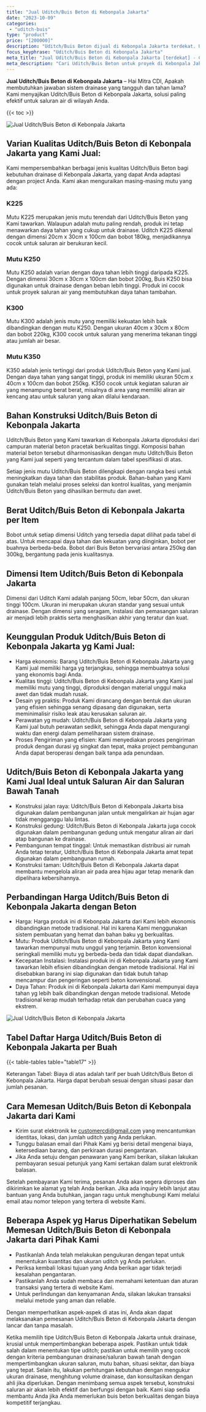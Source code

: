 ```yaml
---
title: "Jual Uditch/Buis Beton di Kebonpala Jakarta"
date: "2023-10-09"
categories:
 - "uditch-buis"
type: "product"
price: "[200000]"
description: "Uditch/Buis Beton dijual di Kebonpala Jakarta terdekat. Uditch/Buis Beton ini umumnya digunakan dalam project konstruksi sebagai drainase yang handal dan optimal. Hubungi kami untuk mendapatkan informasi lebih lanjut."
focus_keyphrase: "Uditch/Buis Beton di Kebonpala Jakarta"
meta_title: "Jual Uditch/Buis Beton di Kebonpala Jakarta [terdekat] - CDI"
meta_description: "Cari Uditch/Buis Beton untuk proyek di Kebonpala Jakarta? Kami memiliki Uditch/Buis Beton yang berkualitas untuk konstruksi drainase. Dapatkan penawaran terbaik sekarang."
---
```


**Jual Uditch/Buis Beton di Kebonpala Jakarta** – Hai Mitra CDI, Apakah membutuhkan jawaban sistem drainase yang tangguh dan tahan lama? Kami menyajikan Uditch/Buis Beton di Kebonpala Jakarta, solusi paling efektif untuk saluran air di wilayah Anda.

{{< toc >}}

![Jual Uditch/Buis Beton di Kebonpala Jakarta](/images/uditch-buis/uditch-beton-13.jpg)

## Varian Kualitas Uditch/Buis Beton di Kebonpala Jakarta yang Kami Jual:

Kami mempersembahkan berbagai jenis kualitas Uditch/Buis Beton bagi kebutuhan drainase di Kebonpala Jakarta, yang dapat Anda adaptasi dengan project Anda. Kami akan menguraikan masing-masing mutu yang ada:

### K225

Mutu K225 merupakan jenis mutu terendah dari Uditch/Buis Beton yang Kami tawarkan. Walaupun adalah mutu paling rendah, produk ini tetap menawarkan daya tahan yang cukup untuk drainase. Uditch K225 dikenal dengan dimensi 20cm x 30cm x 100cm dan bobot 180kg, menjadikannya cocok untuk saluran air berukuran kecil.

### Mutu K250

Mutu K250 adalah varian dengan daya tahan lebih tinggi daripada K225. Dengan dimensi 30cm x 30cm x 100cm dan bobot 200kg, Buis K250 bisa digunakan untuk drainase dengan beban lebih tinggi. Produk ini cocok untuk proyek saluran air yang membutuhkan daya tahan tambahan.

### K300

Mutu K300 adalah jenis mutu yang memiliki kekuatan lebih baik dibandingkan dengan mutu K250. Dengan ukuran 40cm x 30cm x 80cm dan bobot 220kg, K300 cocok untuk saluran yang menerima tekanan tinggi atau jumlah air besar.

### Mutu K350

K350 adalah jenis tertinggi dari produk Uditch/Buis Beton yang Kami jual. Dengan daya tahan yang sangat tinggi, produk ini memiliki ukuran 50cm x 40cm x 100cm dan bobot 250kg. K350 cocok untuk kegiatan saluran air yang menampung berat berat, misalnya di area yang memiliki aliran air kencang atau untuk saluran yang akan dilalui kendaraan.

## Bahan Konstruksi Uditch/Buis Beton di Kebonpala Jakarta

Uditch/Buis Beton yang Kami tawarkan di Kebonpala Jakarta diproduksi dari campuran material beton pracetak berkualitas tinggi. Komposisi bahan material beton tersebut diharmonisasikan dengan mutu Uditch/Buis Beton yang Kami jual seperti yang tercantum dalam tabel spesifikasi di atas.

Setiap jenis mutu Uditch/Buis Beton dilengkapi dengan rangka besi untuk meningkatkan daya tahan dan stabilitas produk. Bahan-bahan yang Kami gunakan telah melalui proses seleksi dan kontrol kualitas, yang menjamin Uditch/Buis Beton yang dihasilkan bermutu dan awet.

## Berat Uditch/Buis Beton di Kebonpala Jakarta per Item

Bobot untuk setiap dimensi Uditch yang tersedia dapat dilihat pada tabel di atas. Untuk mencapai daya tahan dan kekuatan yang diinginkan, bobot per buahnya berbeda-beda. Bobot dari Buis Beton bervariasi antara 250kg dan 300kg, bergantung pada jenis kualitasnya.

## Dimensi Item Uditch/Buis Beton di Kebonpala Jakarta

Dimensi dari Uditch Kami adalah panjang 50cm, lebar 50cm, dan ukuran tinggi 100cm. Ukuran ini merupakan ukuran standar yang sesuai untuk drainase. Dengan dimensi yang seragam, instalasi dan pemasangan saluran air menjadi lebih praktis serta menghasilkan akhir yang teratur dan kuat.

## Keunggulan Produk Uditch/Buis Beton di Kebonpala Jakarta yg Kami Jual:

*   Harga ekonomis: Barang Uditch/Buis Beton di Kebonpala Jakarta yang Kami jual memiliki harga yg terjangkau, sehingga membuatnya solusi yang ekonomis bagi Anda.
*   Kualitas tinggi: Uditch/Buis Beton di Kebonpala Jakarta yang Kami jual memiliki mutu yang tinggi, diproduksi dengan material unggul maka awet dan tidak mudah rusak.
*   Desain yg praktis: Produk Kami dirancang dengan bentuk dan ukuran yang efisien sehingga senang dipasang dan digunakan, serta meminimalisir risiko leak atau kerusakan saluran air.
*   Perawatan yg mudah: Uditch/Buis Beton di Kebonpala Jakarta yang Kami jual butuh perawatan sedikit, sehingga Anda dapat mengurangi waktu dan energi dalam pemeliharaan sistem drainase.
*   Proses Pengiriman yang efisien: Kami menyediakan proses pengiriman produk dengan durasi yg singkat dan tepat, maka project pembangunan Anda dapat beroperasi dengan baik tanpa ada penundaan.

## Uditch/Buis Beton di Kebonpala Jakarta yang Kami Jual Ideal untuk Saluran Air dan Saluran Bawah Tanah

*   Konstruksi jalan raya: Uditch/Buis Beton di Kebonpala Jakarta bisa digunakan dalam pembangunan jalan untuk mengalirkan air hujan agar tidak mengganggu lalu lintas.
*   Konstruksi gedung: Uditch/Buis Beton di Kebonpala Jakarta juga cocok digunakan dalam pembangunan gedung untuk mengatur aliran air dari atap bangunan ke drainase.
*   Pembangunan tempat tinggal: Untuk memastikan distribusi air rumah Anda tetap teratur, Uditch/Buis Beton di Kebonpala Jakarta amat tepat digunakan dalam pembangunan rumah.
*   Konstruksi taman: Uditch/Buis Beton di Kebonpala Jakarta dapat membantu mengelola aliran air pada area hijau agar tetap menarik dan dipelihara kebersihannya.

## Perbandingan Harga Uditch/Buis Beton di Kebonpala Jakarta dengan Beton

*   Harga: Harga produk ini di Kebonpala Jakarta dari Kami lebih ekonomis dibandingkan metode tradisional. Hal ini karena Kami menggunakan sistem pembuatan yang hemat dan bahan baku yg berkualitas.
*   Mutu: Produk Uditch/Buis Beton di Kebonpala Jakarta yang Kami tawarkan mempunyai mutu unggul yang terjamin. Beton konvensional seringkali memiliki mutu yg berbeda-beda dan tidak dapat diandalkan.
*   Kecepatan Instalasi: Instalasi produk ini di Kebonpala Jakarta yang Kami tawarkan lebih efisien dibandingkan dengan metode tradisional. Hal ini disebabkan barang ini siap digunakan dan tidak butuh tahap mencampur dan pengeringan seperti beton konvensional.
*   Daya Tahan: Produk ini di Kebonpala Jakarta dari Kami mempunyai daya tahan yg lebih baik dibandingkan dengan metode tradisional. Metode tradisional kerap mudah terhadap retak dan perubahan cuaca yang ekstrem.

![Jual Uditch/Buis Beton di Kebonpala Jakarta](/images/uditch-buis/buis-beton-09.jpg)

## Tabel Daftar Harga Uditch/Buis Beton di Kebonpala Jakarta per Buah

{{< table-tables table="table17" >}}

Keterangan Tabel: Biaya di atas adalah tarif per buah Uditch/Buis Beton di Kebonpala Jakarta. Harga dapat berubah sesuai dengan situasi pasar dan jumlah pesanan.

## Cara Memesan Uditch/Buis Beton di Kebonpala Jakarta dari Kami

*   Kirim surat elektronik ke customercdi@gmail.com yang mencantumkan identitas, lokasi, dan jumlah uditch yang Anda perlukan.
*   Tunggu balasan email dari Pihak Kami yg berisi detail mengenai biaya, ketersediaan barang, dan perkiraan durasi pengantaran.
*   Jika Anda setuju dengan penawaran yang Kami berikan, silakan lakukan pembayaran sesuai petunjuk yang Kami sertakan dalam surat elektronik balasan.

Setelah pembayaran Kami terima, pesanan Anda akan segera diproses dan dikirimkan ke alamat yg telah Anda berikan. Jika ada inquiry lebih lanjut atau bantuan yang Anda butuhkan, jangan ragu untuk menghubungi Kami melalui email atau nomor telepon yang tertera di website Kami.

## Beberapa Aspek yg Harus Diperhatikan Sebelum Memesan Uditch/Buis Beton di Kebonpala Jakarta dari Pihak Kami

*   Pastikanlah Anda telah melakukan pengukuran dengan tepat untuk menentukan kuantitas dan ukuran uditch yg Anda perlukan.
*   Periksa kembali lokasi tujuan yang Anda berikan agar tidak terjadi kesalahan pengantaran.
*   Pastikanlah Anda sudah membaca dan memahami ketentuan dan aturan transaksi yang tertera di website Kami.
*   Untuk perlindungan dan kenyamanan Anda, silakan lakukan transaksi melalui metode yang aman dan reliable.

Dengan memperhatikan aspek-aspek di atas ini, Anda akan dapat melaksanakan pemesanan Uditch/Buis Beton di Kebonpala Jakarta dengan lancar dan tanpa masalah.

Ketika memilih tipe Uditch/Buis Beton di Kebonpala Jakarta untuk drainase, krusial untuk mempertimbangkan beberapa aspek. Pastikan untuk tidak salah dalam menentukan tipe uditch; pastikan untuk memilih yang cocok dengan kriteria pembangunan drainase/saluran bawah tanah dengan mempertimbangkan ukuran saluran, mutu bahan, situasi sekitar, dan biaya yang tepat. Selain itu, lakukan perhitungan kebutuhan dengan mengukur ukuran drainase, menghitung volume drainase, dan konsultasikan dengan ahli jika diperlukan. Dengan menimbang semua aspek tersebut, konstruksi saluran air akan lebih efektif dan berfungsi dengan baik. Kami siap sedia membantu Anda jika Anda memerlukan buis beton berkualitas dengan biaya kompetitif terjangkau.
